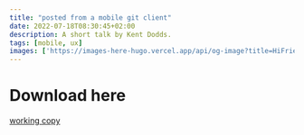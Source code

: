 ```yaml
---
title: "posted from a mobile git client"
date: 2022-07-18T08:30:45+02:00
description: A short talk by Kent Dodds. 
tags: [mobile, ux]
images: ['https://images-here-hugo.vercel.app/api/og-image?title=HiFriend']
---
```


# Download here 
[working copy](https://apps.apple.com/gb/app/working-copy-git-client/id896694807)
